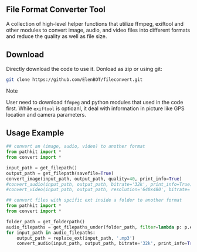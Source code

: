 ## File Format Converter Tool
A collection of high-level helper functions that utilize ffmpeg, exiftool and other modules to convert image, audio, and video files into different formats and reduce the quality as well as file size.

## Download
Directly download the code to use it. Donload as zip or using git:
```bash
git clone https://github.com/ElenBOT/fileconvert.git
```
> [!Note]
> User need to download `ffmpeg` and python modules that used in the code first.
> While `exiftool` is optioanl, it deal with information in picture like GPS location and camera parameters.

## Usage Example

```python
## convert an (image, audio, video) to another format
from pathkit import *
from convert import *

input_path = get_filepath()
output_path = get_filepath(savefile=True)
convert_image(input_path, output_path, quality=40, print_info=True)
#convert_audio(input_path, output_path, bitrate='32k', print_info=True)
#convert_video(input_path, output_path, resolution='640x480', bitrate='256k', print_info=True)
```

```python
## convert files with spcific ext inside a folder to another format
from pathkit import *
from convert import *

folder_path = get_folderpath()
audio_filepaths = get_filepaths_under(folder_path, filter=lambda p: p.endswith('.wav'))
for input_path in audio_filepaths:
    output_path = replace_ext(input_path, '.mp3')
    convert_audio(input_path, output_path, bitrate='32k', print_info=True)
```

